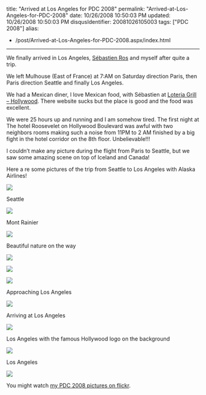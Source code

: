 title: "Arrived at Los Angeles for PDC 2008"
permalink: "Arrived-at-Los-Angeles-for-PDC-2008"
date: 10/26/2008 10:50:03 PM
updated: 10/26/2008 10:50:03 PM
disqusIdentifier: 20081026105003
tags: ["PDC 2008"]
alias:
 - /post/Arrived-at-Los-Angeles-for-PDC-2008.aspx/index.html
---
We finally arrived in Los Angeles, [Sébastien Ros](http://www.dotnetguru2.org/sebastienros/) and myself after quite a trip.

We left Mulhouse (East of France) at 7:AM on Saturday direction Paris, then Paris direction Seattle and finally Los Angeles.
<!-- more -->

We had a Mexican diner, I love Mexican food, with Sébastien at [Loteria Grill – Hollywood](http://www.loteriagrill.com/loteriahollywood). There website sucks but the place is good and the food was excellent.

We were 25 hours up and running and I am somehow tired. The first night at The hotel Roosevelet on Hollywood Boulevard was awful with two neighbors rooms making such a noise from 11PM to 2 AM finished by a big fight in the hotel corridor on the 8th floor. Unbelievable!!!

I couldn’t make any picture during the flight from Paris to Seattle, but we saw some amazing scene on top of Iceland and Canada!

Here a re some pictures of the trip from Seattle to Los Angeles with Alaska Airlines!

![](http://farm4.static.flickr.com/3205/2974186210_cabd02ed9f.jpg) 

Seattle

![](http://farm4.static.flickr.com/3189/2973364475_7f1420d9b8.jpg) 

Mont Rainier

![](http://farm4.static.flickr.com/3032/2973744334_9355a3d0a8.jpg) 

Beautiful nature on the way

![](http://farm4.static.flickr.com/3201/2973629027_d4e2216273.jpg) 

![](http://farm4.static.flickr.com/3214/2974491210_0d82646b10.jpg) 

![](http://farm4.static.flickr.com/3245/2973657279_8d731765da.jpg) 

Approaching Los Angeles

![](http://farm4.static.flickr.com/3226/2974549834_c6b5732b4f.jpg) 

Arriving at Los Angeles

![](http://farm4.static.flickr.com/3135/2973736628_7d7eedfd07.jpg) 

Los Angeles with the famous Hollywood logo on the background

![](http://farm4.static.flickr.com/3272/2973756283_f3bced5132.jpg) 

Los Angeles

![](http://farm4.static.flickr.com/3001/2974592120_24e76c10ab.jpg) 

You might watch [my PDC 2008 pictures on flickr](http://www.flickr.com/photos/laurentkempe/collections/72157608235476501/).
